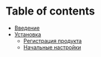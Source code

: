 # Table of contents

* [Введение](README.md)
* [Установка](ustanovka/README.md)
  * [Регистрация продукта](ustanovka/registraciya-produkta.md)
  * [Начальные настройки](ustanovka/nachalnye-nastroiki.md)

